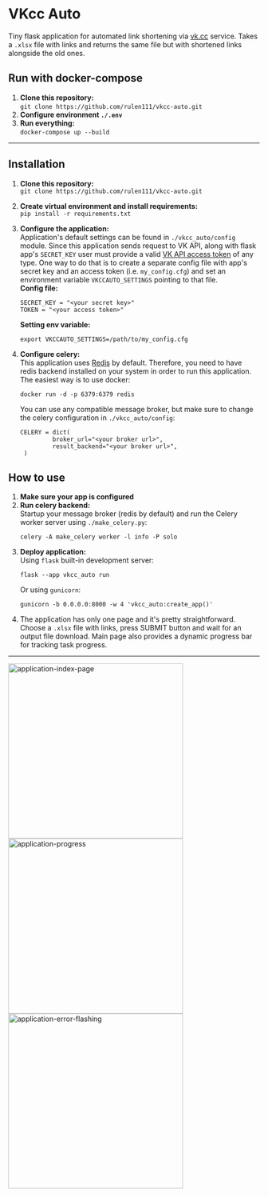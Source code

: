 # VKcc Auto
Tiny flask application for automated link shortening via [vk.cc](https://vk.com/cc) service.
Takes a `.xlsx` file with links and returns the same file but with shortened links alongside the old ones.

## Run with docker-compose
1. **Clone this repository:**<br>
`git clone https://github.com/rulen111/vkcc-auto.git`
2. **Configure environment `./.env`**
3. **Run everything:**<br>
`docker-compose up --build`

___

## Installation
1. **Clone this repository:**<br>
```git clone https://github.com/rulen111/vkcc-auto.git```

2. **Create virtual environment and install requirements:**<br>
```pip install -r requirements.txt```

3. **Configure the application:**<br>
Application's default settings can be found in `./vkcc_auto/config` module. Since this application sends request to VK API, along with flask app's `SECRET_KEY` user must provide a valid [VK API access token](https://dev.vk.com/ru/api/access-token/getting-started) of any type.
One way to do that is to create a separate config file with app's secret key and an access token (i.e. `my_config.cfg`) and set an environment variable `VKCCAUTO_SETTINGS` pointing to that file.<br>
   **Config file:**<br>
    ```
    SECRET_KEY = "<your secret key>"
    TOKEN = "<your access token>"
    ```
    **Setting env variable:**
    ```
   export VKCCAUTO_SETTINGS=/path/to/my_config.cfg
   ```
4. **Configure celery:**<br>
This application uses [Redis](https://docs.celeryq.dev/en/stable/getting-started/backends-and-brokers/redis.html#broker-redis) by default. Therefore, you need to have redis backend installed on your system in order to run this application. The easiest way is to use docker:<br>
   ```
   docker run -d -p 6379:6379 redis
   ```
   You can use any compatible message broker, but make sure to change the celery configuration in `./vkcc_auto/config`:<br>
   ```
   CELERY = dict(
            broker_url="<your broker url>",
            result_backend="<your broker url>",
    )
   ```

## How to use
1. **Make sure your app is configured**
2. **Run celery backend:**<br>
Startup your message broker (redis by default) and run the Celery worker server using `./make_celery.py`:<br>
   ```
   celery -A make_celery worker -l info -P solo
   ```
3. **Deploy application:**<br>
Using `flask` built-in development server:<br>
    ```
    flask --app vkcc_auto run
    ```
    Or using `gunicorn`:
    ```
   gunicorn -b 0.0.0.0:8000 -w 4 'vkcc_auto:create_app()'
   ```
4. The application has only one page and it's pretty straightforward. Choose a `.xlsx` file with links, press SUBMIT button and wait for an output file download. Main page also provides a dynamic progress bar for tracking task progress.
---
<img alt="application-index-page" src="img/application-index-page.png" title="application-index-page" width="350"/><img alt="application-progress" src="img/application-progress.png" title="application-progress" width="350"/><img alt="application-error-flashing" src="img/application-error-flashing.png" title="application-error-flashing" width="350"/>
